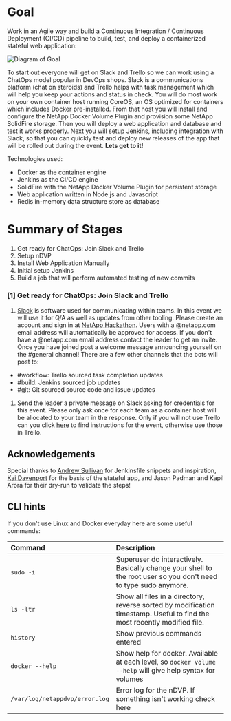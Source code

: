 # Goal #
Work in an Agile way and build a Continuous Integration / Continuous Deployment (CI/CD) pipeline to build, test, and deploy a containerized stateful web application:

![Diagram of Goal](https://cloud.githubusercontent.com/assets/917241/22088722/60f5e71a-dde6-11e6-8307-0160f2cc6ca8.png)

To start out everyone will get on Slack and Trello so we can work using a ChatOps model popular in DevOps shops.  Slack is a communications platform (chat on steroids) and Trello helps with task management which will help you keep your actions and status in check.  You will do most work on your own container host running CoreOS, an OS optimized for containers which includes Docker pre-installed.  From that host you will install and configure the NetApp Docker Volume Plugin and provision some NetApp SolidFire storage.  Then you will deploy a web application and database and test it works properly.  Next you will setup Jenkins, including integration with Slack, so that you can quickly test and deploy new releases of the app that will be rolled out during the event.  **Lets get to it!**

Technologies used:

- Docker as the container engine
- Jenkins as the CI/CD engine
- SolidFire with the NetApp Docker Volume Plugin for persistent storage
- Web application written in Node.js and Javascript
- Redis in-memory data structure store as database

# Summary of Stages #

1. Get ready for ChatOps:  Join Slack and Trello
1. Setup nDVP
1. Install Web Application Manually
1. Initial setup Jenkins
1. Build a job that will perform automated testing of new commits

### [1] Get ready for ChatOps:  Join Slack and Trello ###
1. [Slack](https://www.slack.com) is software used for communicating within teams.  In this event we will use it for Q/A as well as updates from other tooling. Please create an account and sign in at [NetApp Hackathon](https://netapp-hackathon.slack.com/).  Users with a @netapp.com email address will automatically be approved for access.  If you don't have a @netapp.com email address contact the leader to get an invite.  Once you have joined post a welcome message announcing yourself on the #general channel!  There are a few other channels that the bots will post to:
 - #workflow: Trello sourced task completion updates
 - #build: Jenkins sourced job updates
 - #git: Git sourced source code and issue updates
1. Send the leader a private message on Slack asking for credentials for this event.  Please only ask once for each team as a container host will be allocated to your team in the response.  Only if you will not use Trello can you click [here](TRELLO.md) to find instructions for the event, otherwise use those in Trello.

## Acknowledgements ##

Special thanks to [Andrew Sullivan](https://github.com/acsulli) for Jenkinsfile snippets and inspiration, [Kai Davenport](https://github.com/binocarlos) for the basis of the stateful app, and Jason Padman and Kapil Arora for their dry-run to validate the steps!

## CLI hints ##

If you don't use Linux and Docker everyday here are some useful commands:

| Command     | Description     |
| :------------- | :------------- |
| `sudo -i`     | Superuser do interactively.  Basically change your shell to the root user so you don't need to type sudo anymore.   |
| `ls -ltr`     | Show all files in a directory, reverse sorted by modification timestamp.  Useful to find the most recently modified file.|
| `history`     | Show previous commands entered|
| `docker --help` | Show help for docker.  Available at each level, so `docker volume --help` will give help syntax for volumes |
| `/var/log/netappdvp/error.log` | Error log for the nDVP.  If something isn't working check here |
